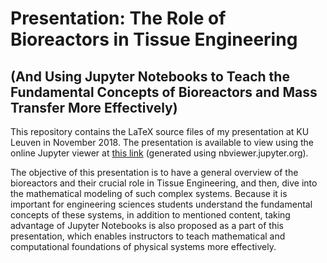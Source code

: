 # Presentation: The Role of Bioreactors in Tissue Engineering
## (And Using Jupyter Notebooks to Teach the Fundamental Concepts of Bioreactors and Mass Transfer More Effectively)

This repository contains the LaTeX source files of my presentation at KU Leuven in November 2018. The presentation is available to view using the online Jupyter viewer at [this link](http://nbviewer.jupyter.org/github/mbarzegary/presentation_bioreactors2018/blob/master/presentation.pdf) (generated using nbviewer.jupyter.org).

The objective of this presentation is to have a general overview of the bioreactors and their crucial role in Tissue Engineering, and then, dive into the mathematical modeling of such complex systems. Because it is important for engineering sciences students understand the fundamental concepts of these systems, in addition to mentioned content, taking advantage of Jupyter Notebooks is also proposed as a part of this presentation, which enables instructors to teach mathematical and computational foundations of physical systems more effectively.
